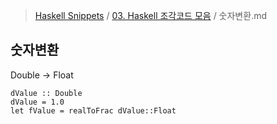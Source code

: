 > [Haskell Snippets](../README.md) / [03. Haskell 조각코드 모음](README.md) / 숫자변환.md
## 숫자변환
Double -> Float

```
dValue :: Double
dValue = 1.0
let fValue = realToFrac dValue::Float
```